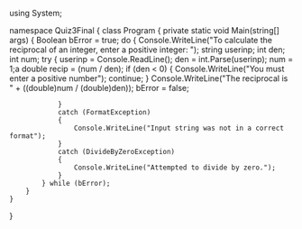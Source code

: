 using System;

namespace Quiz3Final
{
    class Program
    {
        private static void Main(string[] args)
        {
            Boolean bError = true;
            do
            {
                Console.WriteLine("To calculate the reciprocal of an integer, enter a positive integer: ");
                string userinp;
                int den;
                int num;
                try
                {
                    userinp = Console.ReadLine();
                    den = int.Parse(userinp);
                    num = 1;a
                    double recip = (num / den);
                    if (den < 0)
                    {
                        Console.WriteLine("You must enter a positive number");
                        continue;
                    }
                    Console.WriteLine("The reciprocal is " + ((double)num / (double)den));
                    bError = false;

                }
                catch (FormatException)
                {
                    Console.WriteLine("Input string was not in a correct format");
                }
                catch (DivideByZeroException)
                {
                    Console.WriteLine("Attempted to divide by zero.");
                }
            } while (bError);
        }
    }
}
